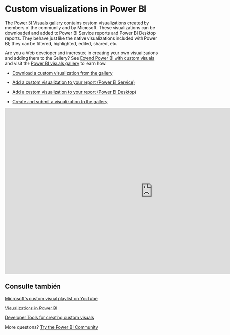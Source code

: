 <properties
   pageTitle="Custom visualizations in Power BI"
   description="Custom visualizations in Power BI"
   services="powerbi"
   documentationCenter=""
   authors="mihart"
   manager="mblythe"
   backup=""
   editor=""
   tags=""
   qualityFocus="no"
   qualityDate=""/>

<tags
   ms.service="powerbi"
   ms.devlang="NA"
   ms.topic="article"
   ms.tgt_pltfrm="NA"
   ms.workload="powerbi"
   ms.date="10/05/2016"
   ms.author="mihart"/>

# <a name="custom-visualizations-in-power-bi"></a>Custom visualizations in Power BI

The <bpt id="p1">[</bpt>Power BI Visuals gallery<ept id="p1">](https://app.powerbi.com/visuals)</ept> contains custom visualizations created by members of the community and by Microsoft. These visualizations can be downloaded and added to Power BI Service reports and Power BI Desktop reports. They behave just like the native visualizations included with Power BI; they can be filtered, highlighted, edited, shared, etc.

Are you a Web developer and interested in creating your own visualizations and adding them to the Gallery?  See <bpt id="p1">[</bpt>Extend Power BI with custom visuals<ept id="p1">](powerbi-custom-visuals-getting-started-with-developer-tools.md)</ept> and visit the <bpt id="p2">[</bpt>Power BI visuals gallery<ept id="p2">](http://app.powerbi.com/visuals?WT.mc_id=Blog_CustomVisuals)</ept> to learn how.

- <bpt id="p1">[</bpt>Download a custom visualization from the gallery<ept id="p1">](powerbi-custom-visuals-download-from-the-gallery.md)</ept>

- <bpt id="p1">[</bpt>Add a custom visualization to your report (Power BI Service)<ept id="p1">](powerbi-custom-visuals-add-to-report.md)</ept>

- <bpt id="p1">[</bpt>Add a custom visualization to your report (Power BI Desktop)<ept id="p1">](powerbi-custom-visuals-use.md)</ept>

- <bpt id="p1">[</bpt>Create and submit a visualization to the gallery<ept id="p1">](powerbi-custom-visuals-create-for-the-gallery.md)</ept>

<iframe src="https://channel9.msdn.com/Events/Visual-Studio/Connect-event-2015/321/player" width="960" height="540" allowFullScreen frameBorder="0"></iframe>


## <a name="see-also"></a>Consulte también

<bpt id="p1">[</bpt>Microsoft's custom visual playlist on YouTube<ept id="p1">](https://www.youtube.com/playlist?list=PL1N57mwBHtN1vIjfvuBIzZllrmKo-Vz6x)</ept>

<bpt id="p1">[</bpt>Visualizations in Power BI<ept id="p1">](powerbi-service-visualizations-for-reports.md)</ept>

<bpt id="p1">[</bpt>Developer Tools for creating custom visuals<ept id="p1">](powerbi-custom-visuals-getting-started-with-developer-tools.md)</ept>

More questions? <bpt id="p1">[</bpt>Try the Power BI Community<ept id="p1">](http://community.powerbi.com/)</ept>

